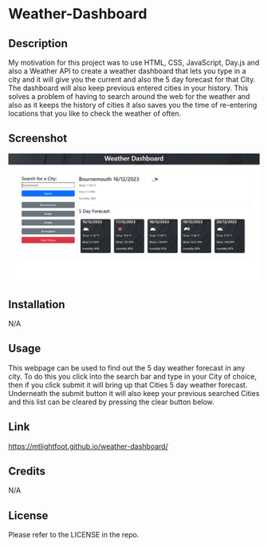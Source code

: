 # Weather-Dashboard

## Description

My motivation for this project was to use HTML, CSS, JavaScript, Day.js and also a Weather API to create a weather dashboard that lets you type in a city and it will give you the current and also the 5 day forecast for that City. The dashboard will also keep previous entered cities in your history. This solves a problem of having to search around the web for the weather and also as it keeps the history of cities it also saves you the time of re-entering locations that you like to check the weather of often.

## Screenshot

![ScreenShot](assets/images/screenshot.png)

## Installation

N/A

## Usage

This webpage can be used to find out the 5 day weather forecast in any city. To do this you click into the search bar and type in your City of choice, then if you click submit it will bring up that Cities 5 day weather forecast. Underneath the submit button it will also keep your previous searched Cities and this list can be cleared by pressing the clear button below.

## Link

https://mtlightfoot.github.io/weather-dashboard/

## Credits

N/A

## License

Please refer to the LICENSE in the repo.